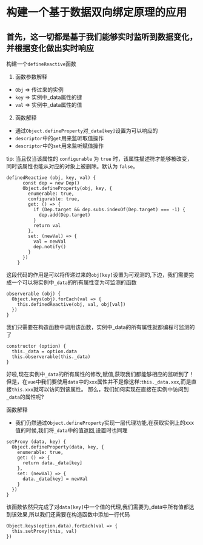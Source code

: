 构建一个基于数据双向绑定原理的应用
=====
首先，这一切都是基于我们能够实时监听到数据变化，并根据变化做出实时响应
---
构建一个```defineReactive```函数
1. 函数参数解释
  * ```Obj``` => 传过来的实例
  * ```key``` => 实例中_data属性的键
  * ```val``` => 实例中_data属性的值
2. 函数解释
  * 通过```Object.defineProperty```对```_data[key]```设置为可以响应的
  * ```descriptor```中的```get```用来监听取值操作
  * ```descriptor```中的```set```用来监听赋值操作

tip:
当且仅当该属性的 ```configurable``` 为 ```true``` 时，该属性描述符才能够被改变，同时该属性也能从对应的对象上被删除。默认为 ```false```。
```
definedReactive (obj, key, val) {
      const dep = new Dep()
      Object.defineProperty(obj, key, {
        enumerable: true,
        configurable: true,
        get: () => {
          if (Dep.target && dep.subs.indexOf(Dep.target) === -1) {
            dep.add(Dep.target)
          }
          return val
        },
        set: (newVal) => {
          val = newVal
          dep.notify()
        }
      })
    }
```
这段代码的作用是可以将传递过来的```obj[key]```设置为可观测的,下边，我们需要完成一个可以将实例中```_data```的所有属性变为可监测的函数
```
observerable (obj) {
  Object.keys(obj).forEach(val => {
    this.definedReactive(obj, val, obj[val])
  })
}
```
我们只需要在构造函数中调用该函数，实例中_data的所有属性就都编程可监测的了
```
constructor (option) {
  this._data = option.data
  this.observerable(this._data)
}
```
好啦,现在实例中```_data```的所有属性的修改,赋值,获取我们都能够相应的监听到了！
但是，在```vue```中我们要使用```data```中的```xxx```属性并不是像这样:```this._data.xxx```,而是直接```this.xxx```就可以访问到该属性。
那么，我们如何实现在直接在实例中访问到```_data```的属性呢?

函数解释
* 我们仍然通过```Object.defineProperty```实现一层代理功能,在获取实例上的xxx值的时候,我们将```_data```中的值返回,设置时也同理
```
setProxy (data, key) {
  Object.defineProperty(data, key, {
    enumerable: true,
    get: () => {
      return data._data[key]
    },
    set: (newVal) => {
      data._data[key] = newVal
    }
  })
}
```
该函数依然只完成了对```data[key]```中一个值的代理,我们需要为_data中所有值都达到该效果,所以我们还需要在构造函数中添加一行代码
```
Object.keys(option.data).forEach(val => {
  this.setProxy(this, val)
})
```